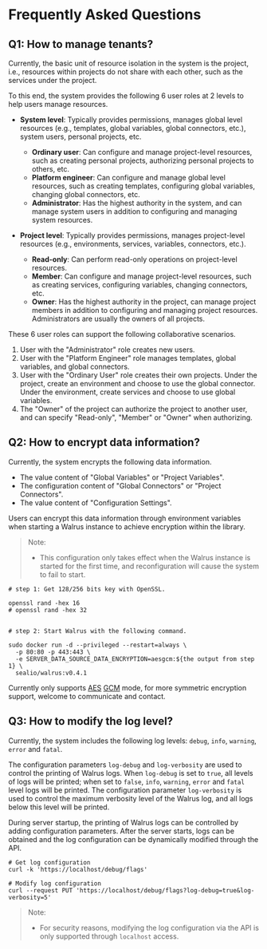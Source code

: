 # Frequently Asked Questions

## Q1: How to manage tenants?

Currently, the basic unit of resource isolation in the system is the project, i.e., resources within projects do not share with each other, such as the services under the project.

To this end, the system provides the following 6 user roles at 2 levels to help users manage resources.

- **System level**: Typically provides permissions, manages global level resources (e.g., templates, global variables, global connectors, etc.), system users, personal projects, etc.
  - **Ordinary user**: Can configure and manage project-level resources, such as creating personal projects, authorizing personal projects to others, etc.
  - **Platform engineer**: Can configure and manage global level resources, such as creating templates, configuring global variables, changing global connectors, etc.
  - **Administrator**: Has the highest authority in the system, and can manage system users in addition to configuring and managing system resources.

- **Project level**: Typically provides permissions, manages project-level resources (e.g., environments, services, variables, connectors, etc.).
  - **Read-only**: Can perform read-only operations on project-level resources.
  - **Member**: Can configure and manage project-level resources, such as creating services, configuring variables, changing connectors, etc.
  - **Owner**: Has the highest authority in the project, can manage project members in addition to configuring and managing project resources. Administrators are usually the owners of all projects.

These 6 user roles can support the following collaborative scenarios.

1. User with the "Administrator" role creates new users.
2. User with the "Platform Engineer" role manages templates, global variables, and global connectors.
3. User with the "Ordinary User" role creates their own projects. Under the project, create an environment and choose to use the global connector. Under the environment, create services and choose to use global variables.
4. The "Owner" of the project can authorize the project to another user, and can specify "Read-only", "Member" or "Owner" when authorizing.

## Q2: How to encrypt data information?

Currently, the system encrypts the following data information.

- The value content of "Global Variables" or "Project Variables".
- The configuration content of "Global Connectors" or "Project Connectors".
- The value content of "Configuration Settings".

Users can encrypt this data information through environment variables when starting a Walrus instance to achieve encryption within the library.

> Note:
> - This configuration only takes effect when the Walrus instance is started for the first time, and reconfiguration will cause the system to fail to start.

```shell
# step 1: Get 128/256 bits key with OpenSSL.

openssl rand -hex 16
# openssl rand -hex 32


# step 2: Start Walrus with the following command.

sudo docker run -d --privileged --restart=always \
  -p 80:80 -p 443:443 \
  -e SERVER_DATA_SOURCE_DATA_ENCRYPTION=aesgcm:${the output from step 1} \
  sealio/walrus:v0.4.1

```

Currently only supports [AES](https://en.wikipedia.org/wiki/Advanced_Encryption_Standard) [GCM](https://en.wikipedia.org/wiki/Galois/Counter_Mode) mode, for more symmetric encryption support, welcome to communicate and contact.

## Q3: How to modify the log level?

Currently, the system includes the following log levels: `debug`, `info`, `warning`, `error` and `fatal`.

The configuration parameters `log-debug` and `log-verbosity` are used to control the printing of Walrus logs. When `log-debug` is set to `true`, all levels of logs will be printed; when set to `false`, `info`, `warning`, `error` and `fatal` level logs will be printed. The configuration parameter `log-verbosity` is used to control the maximum verbosity level of the Walrus log, and all logs below this level will be printed.

During server startup, the printing of Walrus logs can be controlled by adding configuration parameters. After the server starts, logs can be obtained and the log configuration can be dynamically modified through the API.
```shell
# Get log configuration
curl -k 'https://localhost/debug/flags'

# Modify log configuration
curl --request PUT 'https://localhost/debug/flags?log-debug=true&log-verbosity=5'
```
> Note:
> - For security reasons, modifying the log configuration via the API is only supported through `localhost` access.

